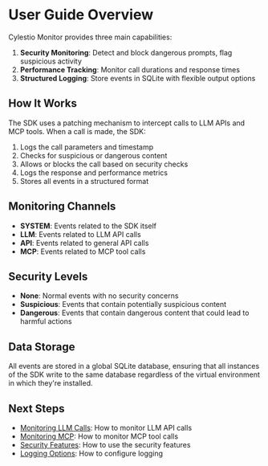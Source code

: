 # User Guide Overview

Cylestio Monitor provides three main capabilities:

1. **Security Monitoring**: Detect and block dangerous prompts, flag suspicious activity
2. **Performance Tracking**: Monitor call durations and response times
3. **Structured Logging**: Store events in SQLite with flexible output options

## How It Works

The SDK uses a patching mechanism to intercept calls to LLM APIs and MCP tools. When a call is made, the SDK:

1. Logs the call parameters and timestamp
2. Checks for suspicious or dangerous content
3. Allows or blocks the call based on security checks
4. Logs the response and performance metrics
5. Stores all events in a structured format

## Monitoring Channels

- **SYSTEM**: Events related to the SDK itself
- **LLM**: Events related to LLM API calls
- **API**: Events related to general API calls
- **MCP**: Events related to MCP tool calls

## Security Levels

- **None**: Normal events with no security concerns
- **Suspicious**: Events that contain potentially suspicious content
- **Dangerous**: Events that contain dangerous content that could lead to harmful actions

## Data Storage

All events are stored in a global SQLite database, ensuring that all instances of the SDK write to the same database regardless of the virtual environment in which they're installed.

## Next Steps

- [Monitoring LLM Calls](monitoring-llm.md): How to monitor LLM API calls
- [Monitoring MCP](monitoring-mcp.md): How to monitor MCP tool calls
- [Security Features](security-features.md): How to use the security features
- [Logging Options](logging-options.md): How to configure logging 